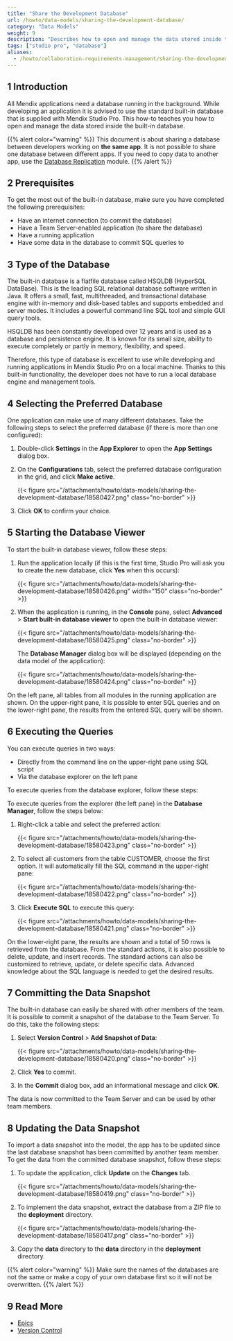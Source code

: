 ```yaml
---
title: "Share the Development Database"
url: /howto/data-models/sharing-the-development-database/
category: "Data Models"
weight: 9
description: "Describes how to open and manage the data stored inside the built-in database that is supplied with Studio Pro."
tags: ["studio pro", "database"]
aliases:
  - /howto/collaboration-requirements-management/sharing-the-development-database/
---
```


## 1 Introduction

All Mendix applications need a database running in the background. While developing an application it is advised to use the standard built-in database that is supplied with Mendix Studio Pro. This how-to teaches you how to open and manage the data stored inside the built-in database.

{{% alert color="warning" %}}
This document is about sharing a database between developers working on **the same app**. It is not possible to share one database between different apps. If you need to copy data to another app, use the [Database Replication](/appstore/modules/database-replication/) module.
{{% /alert %}}

## 2 Prerequisites

To get the most out of the built-in database, make sure you have completed the following prerequisites:

* Have an internet connection (to commit the database)
* Have a Team Server-enabled application (to share the database)
* Have a running application
* Have some data in the database to commit SQL queries to

## 3 Type of the Database

The built-in database is a flatfile database called HSQLDB (HyperSQL DataBase). This is the leading SQL relational database software written in Java. It offers a small, fast, multithreaded, and transactional database engine with in-memory and disk-based tables and supports embedded and server modes. It includes a powerful command line SQL tool and simple GUI query tools.

HSQLDB has been constantly developed over 12 years and is used as a database and persistence engine. It is known for its small size, ability to execute completely or partly in memory, flexibility, and speed.

Therefore, this type of database is excellent to use while developing and running applications in Mendix Studio Pro on a local machine. Thanks to this built-in functionality, the developer does not have to run a local database engine and management tools.

## 4 Selecting the Preferred Database

One application can make use of many different databases. Take the following steps to select the preferred database (if there is more than one configured):

1. Double-click **Settings** in the **App Explorer** to open the **App Settings** dialog box.
2. On the **Configurations** tab, select the preferred database configuration in the grid, and click **Make active**.

    {{< figure src="/attachments/howto/data-models/sharing-the-development-database/18580427.png" class="no-border" >}}

3. Click **OK** to confirm your choice. 

## 5 Starting the Database Viewer

To start the built-in database viewer, follow these steps:

1. Run the application locally (if this is the first time, Studio Pro will ask you to create the new database, click **Yes** when this occurs):

    {{< figure src="/attachments/howto/data-models/sharing-the-development-database/18580426.png"   width="150"  class="no-border" >}}

2. When the application is running, in the **Console** pane, select **Advanced** > **Start built-in database viewer** to open the built-in database viewer:

    {{< figure src="/attachments/howto/data-models/sharing-the-development-database/18580425.png" class="no-border" >}} 

    The **Database Manager** dialog box will be displayed (depending on the data model of the application):

    {{< figure src="/attachments/howto/data-models/sharing-the-development-database/18580424.png" class="no-border" >}}

On the left pane, all tables from all modules in the running application are shown. On the upper-right pane, it is possible to enter SQL queries and on the lower-right pane, the results from the entered SQL query will be shown.

## 6 Executing the Queries

You can execute queries in two ways:

* Directly from the command line on the upper-right pane using SQL script
* Via the database explorer on the left pane

To execute queries from the database explorer, follow these steps:

To execute queries from the explorer (the left pane) in the **Database Manager**, follow the steps below:

1. Right-click a table and select the preferred action:

    {{< figure src="/attachments/howto/data-models/sharing-the-development-database/18580423.png" class="no-border" >}}

2. To select all customers from the table CUSTOMER, choose the first option. It will automatically fill the SQL command in the upper-right pane:

    {{< figure src="/attachments/howto/data-models/sharing-the-development-database/18580422.png" class="no-border" >}}

3. Click **Execute SQL** to execute this query:

    {{< figure src="/attachments/howto/data-models/sharing-the-development-database/18580421.png" class="no-border" >}}

On the lower-right pane, the results are shown and a total of 50 rows is retrieved from the database. From the standard actions, it is also possible to delete, update, and insert records. The standard actions can also be customized to retrieve, update, or delete specific data. Advanced knowledge about the SQL language is needed to get the desired results.

## 7 Committing the Data Snapshot

The built-in database can easily be shared with other members of the team. It is possible to commit a snapshot of the database to the Team Server. To do this, take the following steps:

1. Select **Version Control** > **Add Snapshot of Data**:

    {{< figure src="/attachments/howto/data-models/sharing-the-development-database/18580420.png" class="no-border" >}}

2. Click **Yes** to commit.
3. In the **Commit** dialog box, add an informational message and click **OK**.

The data is now committed to the Team Server and can be used by other team members.

## 8 Updating the Data Snapshot

To import a data snapshot into the model, the app has to be updated since the last database snapshot has been committed by another team member. To get the data from the committed database snapshot, follow these steps:

1. To update the application, click **Update** on the **Changes** tab.

    {{< figure src="/attachments/howto/data-models/sharing-the-development-database/18580419.png" class="no-border" >}}

2. To implement the data snapshot, extract the database from a ZIP file to the **deployment** directory.

    {{< figure src="/attachments/howto/data-models/sharing-the-development-database/18580417.png" class="no-border" >}}

3. Copy the **data** directory to the **data** directory in the **deployment** directory.

{{% alert color="warning" %}}
Make sure the names of the databases are not the same or make a copy of your own database first so it will not be overwritten.
{{% /alert %}}

## 9 Read More

* [Epics](/developerportal/project-management/epics/)
* [Version Control](/refguide/version-control/)
